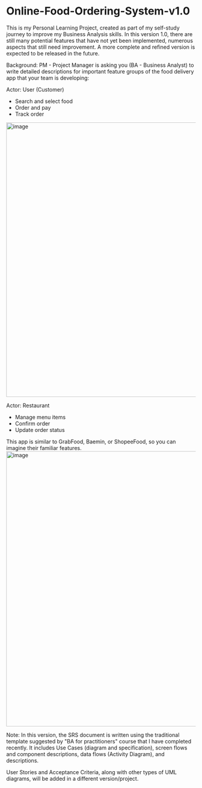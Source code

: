 # Online-Food-Ordering-System-v1.0
This is my Personal Learning Project, created as part of my self-study journey to improve my Business Analysis skills. In this version 1.0, there are still many potential features that have not yet been implemented, numerous aspects that still need improvement. A more complete and refined version is expected to be released in the future.

Background: 
PM - Project Manager is asking you (BA - Business Analyst) to write detailed descriptions for important feature groups of the food delivery app that your team is developing: 

Actor: User (Customer)
- Search and select food
- Order and pay
- Track order
<img width="1300" height="729" alt="image" src="https://github.com/user-attachments/assets/0f65755b-dba7-4ddb-887c-80c46ebb4747" />

Actor: Restaurant
- Manage menu items
- Confirm order
- Update order status

This app is similar to GrabFood, Baemin, or ShopeeFood, so you can imagine their familiar features.
<img width="1297" height="731" alt="image" src="https://github.com/user-attachments/assets/dda28d55-6758-42ba-ba13-0ae407ce9df7" />

Note: In this version, the SRS document is written using the traditional template suggested by "BA for practitioners" course that I have completed recently. It includes Use Cases (diagram and specification), screen flows and component descriptions, data flows (Activity Diagram), and descriptions.

User Stories and Acceptance Criteria, along with other types of UML diagrams, will be added in a different version/project.
